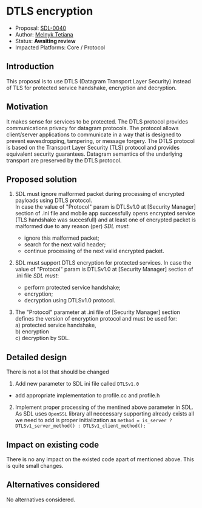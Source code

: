 # DTLS encryption

* Proposal: [SDL-0040](0040-DTLS-encryption.md)
* Author: [Melnyk Tetiana](https://github.com/TMelnyk)
* Status: **Awaiting review**
* Impacted Platforms: Core / Protocol


## Introduction

This proposal is to use DTLS (Datagram Transport Layer Security) instead of TLS for protected service handshake, encryption and decryption.

## Motivation

It makes sense for services to be protected. The DTLS protocol provides communications privacy for datagram protocols. The protocol allows client/server applications to communicate in a way that is designed to prevent eavesdropping, tampering, or message forgery. The DTLS protocol is based on the Transport Layer Security (TLS) protocol and provides equivalent security guarantees. Datagram semantics of the underlying transport are preserved by the DTLS protocol.

## Proposed solution

1. SDL must ignore malformed packet during processing of encrypted payloads using DTLS protocol.   
In case the value of "Protocol" param is DTLSv1.0 at [Security Manager] section of .ini file and mobile app successfully opens encrypted service (TLS handshake was succesfull) and at least one of encrypted packet is malformed due to any reason (per) _SDL must_:   
   - ignore this malformed packet;
   - search for the next valid header;   
   - continue processing of the next valid encrypted packet.   

2. SDL must support DTLS encryption for protected services.
In case the value of "Protocol" param is DTLSv1.0 at [Security Manager] section of .ini file _SDL must_:   
   - perform protected service handshake;   
   - encryption;  
   - decryption using DTLSv1.0 protocol.   

3. The "Protocol" parameter at .ini file of [Security Manager] section defines the version of encryption protocol and must be used for:   
a) protected service handshake,   
b) encryption   
c) decryption by SDL.   

## Detailed design
There is not a lot that should be changed
1. Add new parameter to SDL ini file called `DTLSv1.0`
  * add appropriate implementation to profile.cc and profile.h
2. Implement proper processing of the mentined above parameter in SDL. As SDL uses `OpenSSL` library all neccessary supporting already exists
all we need to add is proper initialization as `method = is_server ? DTLSv1_server_method() : DTLSv1_client_method();`


## Impact on existing code
There is no any impact on the existed code apart of mentioned above. This is quite small changes.

## Alternatives considered
No alternatives considered.
